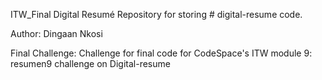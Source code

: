 ITW_Final Digital Resumé
Repository for storing # digital-resume code.

Author:
Dingaan Nkosi

Final Challenge:
Challenge for final code for CodeSpace's ITW module 9: resumen9 challenge on Digital-resume
